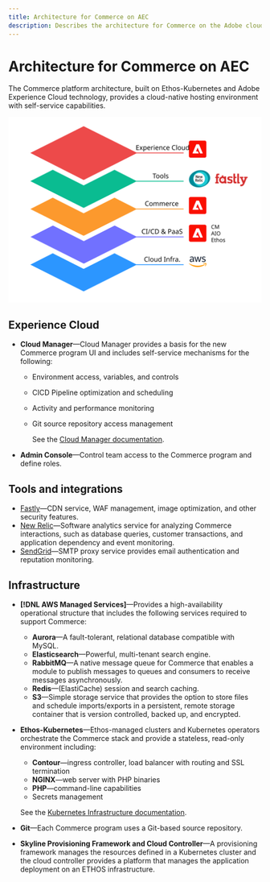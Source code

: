 ```yaml
---
title: Architecture for Commerce on AEC
description: Describes the architecture for Commerce on the Adobe cloud infrastructure.
---
```


# Architecture for Commerce on AEC

The Commerce platform architecture, built on Ethos-Kubernetes and Adobe Experience Cloud technology, provides a cloud-native hosting environment with self-service capabilities.

![Tech Stack](../assets/maci-stack.svg)

## Experience Cloud

- **Cloud Manager**—Cloud Manager provides a basis for the new Commerce program UI and includes self-service mechanisms for the following:

  - Environment access, variables, and controls
  - CICD Pipeline optimization and scheduling
  - Activity and performance monitoring
  - Git source repository access management

    See the [Cloud Manager documentation][].

- **Admin Console**—Control team access to the Commerce program and define roles.

## Tools and integrations

- [Fastly][]—CDN service, WAF management, image optimization, and other security features.
- [New Relic][]—Software analytics service for analyzing Commerce interactions, such as database queries, customer transactions, and application dependency and event monitoring.
- [SendGrid][]—SMTP proxy service provides email authentication and reputation monitoring.

## Infrastructure

- **[!DNL AWS Managed Services]**—Provides a high-availability operational structure that includes the following services required to support Commerce:

  - **Aurora**—A fault-tolerant, relational database compatible with MySQL.
  - **Elasticsearch**—Powerful, multi-tenant search engine.
  - **RabbitMQ**—A native message queue for Commerce that enables a module to publish messages to queues and consumers to receive messages asynchronously.
  - **Redis**—(ElastiCache) session and search caching.
  - **S3**—Simple storage service that provides the option to store files and schedule imports/exports in a persistent, remote storage container that is version controlled, backed up, and encrypted.


- **Ethos-Kubernetes**—Ethos-managed clusters and Kubernetes operators orchestrate the Commerce stack and provide a stateless, read-only environment including:

  - **Contour**—ingress controller, load balancer with routing and SSL termination
  - **NGINX**—web server with PHP binaries
  - **PHP**—command-line capabilities
  - Secrets management

  See the [Kubernetes Infrastructure documentation][k8s].

- **Git**—Each Commerce program uses a Git-based source repository.

- **Skyline Provisioning Framework and Cloud Controller**—A provisioning framework manages the resources defined in a Kubernetes cluster and the cloud controller provides a platform that manages the application deployment on an ETHOS infrastructure.

<!-- link definitions -->
[Cloud Manager documentation]: https://www.adobe.io/apis/experiencecloud/cloud-manager.html
[Fastly]: https://www.fastly.com
[k8s]: https://developers.corp.adobe.com/adobe-platform/k8s-infrastructure/docs/index.md
[New Relic]: https://newrelic.com
[SendGrid]: https://sendgrid.com

